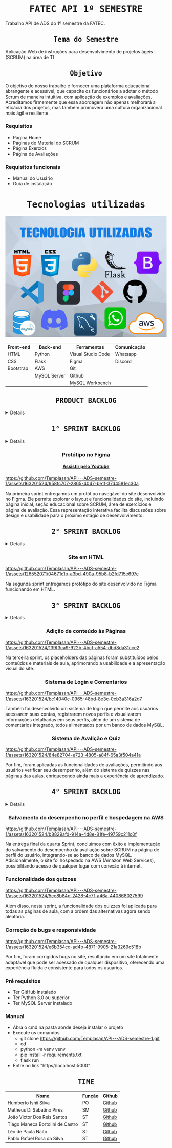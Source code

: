 <h1 align="center"><samp>FATEC API 1º SEMESTRE</samp></h1>

Trabalho API de ADS do 1º semestre da FATEC.

<h2 align="center"><samp>Tema do Semestre</samp></h2>
Aplicação Web de instruções para desenvolvimento de projetos ágeis (SCRUM) na área de TI

<h2 align="center"><samp>Objetivo</samp></h2>
O objetivo do nosso trabalho é fornecer uma plataforma educacional abrangente e acessível, que capacite os funcionários a adotar o método Scrum de maneira intuitiva, com aplicação de exemplos e avaliações. Acreditamos firmemente que essa abordagem não apenas melhorará a eficácia dos projetos, mas também promoverá uma cultura organizacional mais ágil e resiliente.

### Requisitos
+ Página Home
+ Páginas de Material do SCRUM
+ Página Exercíos
+ Página de Avaliações

### Requisitos funcionais
+ Manual do Usuário
+ Guia de instalação

<h1 align="center"><samp>Tecnologias utilizadas</samp></h1>

![](/readme/TecnologiaUtilizadas.png)

<table align="center">
  <tr>
    <th><b>Front-end</b></th>
    <th><b>Back-end</b></th>
    <th><b>Ferramentas</b></th>
    <th><b>Comunicação</b></th>
  </tr>
  <tr>
    <td>HTML</td>
    <td>Python</td>
    <td>Visual Studio Code</td>
    <td>Whatsapp</td>
  </tr>
  <tr>
    <td>CSS</td>
    <td>Flask</td>
    <td>Figma</td>
    <td>Discord</td>
  </tr>
  <tr>
    <td>Bootstrap</td>
    <td>AWS</td>
    <td>Git</td>
    <td></td>
  </tr>
  <tr>
    <td></td>
    <td>MySQL Server</td>
    <td>Github</td>
    <td></td>
  </tr>
  <tr>
    <td></td>
    <td></td>
    <td>MySQL Workbench</td>
    <td></td>
  </tr>
</table>

<h2 align="center"><samp>PRODUCT BACKLOG</samp></h2>

<details>

<table align="center">
  <tr class="row0">
    <td>Rank</td>
    <td>Prioridade</td>
    <td>Resumo</td>
    <td>User Story</td>
    <td>Sprint</td>
    <td>Status</td>
  </tr>
  <tr>
    <td>1</td>
    <td>Alta</td>
    <td>Layout</td>
    <td>Como colaborador da empresa, eu quero ver como será o layout e o design do site.</td>
    <td>1</td>
    <td>Concluído</td>
  </tr>
  <tr>
    <td>2</td>
    <td>Alta</td>
    <td>Página home</td>
    <td>Como colaborador da empresa, eu quero visualizar como será uma página inicial intuitiva no figma.</td>
    <td>1</td>
    <td>Concluído</td>
  </tr>
  <tr>
    <td>3</td>
    <td>Média</td>
    <td>Página de introdução</td>
    <td>Como colaborador da empresa, eu quero visualizar como será uma página para aprender sobre os papéis de um time scrum no Figma.</td>
    <td>1</td>
    <td>Concluído</td>
  </tr>
  <tr>
    <td>4</td>
    <td>Alta</td>
    <td>Página de papéis de um time</td>
    <td>Como colaborador da empresa, eu quero visualizar como será uma página para aprender sobre os papéis de um time scrum no Figma.</td>
    <td>1</td>
    <td>Concluído</td>
  </tr>
  <tr>
    <td>5</td>
    <td>Média</td>
    <td>Página dos eventos do scrum</td>
    <td>Como colaborador da empresa, eu quero visualizar como será uma página para aprender os eventos que são pilares da metodologia ágil no figma.</td>
    <td>1</td>
    <td>Concluído</td>
  </tr>
  <tr>
    <td>6</td>
    <td>Baixa</td>
    <td>Página de artefatos e ferramentas</td>
    <td>Como colaborador da empresa, eu quero visualizar como será a página para aprender sobre os artefatos e ferramentas utilizados pelo scrum no figma.</td>
    <td>1</td>
    <td>Concluído</td>
  </tr>
  <tr>
    <td>7</td>
    <td>Média</td>
    <td>Página de avaliação</td>
    <td>Como colaborador da empresa, eu quero visualizar como será a página para avaliar meus conhecimentos sobre os assuntos estudados no figma.</td>
    <td>1</td>
    <td>Concluído</td>
  </tr>
    <tr>
    <td>8</td>
    <td>Média</td>
    <td>Ajustes e navegabilidade</td>
    <td>Como colaborador da empresa, eu quero ter uma experiência de usuário funcional, mesmo que seja apenas um protótipo. </td>
    <td>1</td>
    <td>Concluído</td>
  </tr>
  <tr>
    <td>9</td>
    <td>Alta</td>
    <td>Documentação no GitHub</td>
    <td>Como um membro da equipe, quero desenvolver e organizar a documentação do projeto no GitHub para realizar a entrega da sprint.</td>
    <td>1</td>
    <td>Concluído</td>
  </tr>
  <tr>
    <td>10</td>
    <td>Alta</td>
    <td>base.html</td>
    <td>Como um membro da equipe, desenvolver os elementos em comum entre as páginas em um arquivo base para reduzir códigos repetidos.</td>
    <td>2</td>
    <td>Concluído</td>
  </tr>
  <tr>
    <td>11</td>
    <td>Alta</td>
    <td>Pagina home</td>
    <td>Como colaborador da empresa, eu quero uma página inicial desenvolvida em html.</td>
    <td>2</td>
    <td>Concluído</td>
  </tr>
  <tr>
    <td>12</td>
    <td>Média</td>
    <td>Pagina de introdução</td>
    <td>Como colaborador da empresa, eu quero uma página dos papéis da equipe desenvolvida em html.</td>
    <td>2</td>
    <td>Concluído</td>
  </tr>
  <tr>
    <td>13</td>
    <td>Alta</td>
    <td>Pagina de papéis de um time</td>
    <td>Como colaborador da empresa, eu quero uma página dos papéis da equipe desenvolvida em html.</td>
    <td>2</td>
    <td>Concluído</td>
  </tr>
  <tr>
    <td>14</td>
    <td>Média</td>
    <td>Página dos eventos do scrum</td>
    <td>Como colaborador da empresa, eu quero uma página de eventos do scrum desenvolvida em html.</td>
    <td>2</td>
    <td>Concluído</td>
  </tr>
  <tr>
    <td>15</td>
    <td>Baixa</td>
    <td>Página de artefatos e ferramentas</td>
    <td>Como colaborador da empresa, eu quero uma página para avaliação desenvolvida em html.</td>
    <td>2</td>
    <td>Concluído</td>
  </tr>
  <tr>
    <td>16</td>
    <td>Média</td>
    <td>Página de avaliação</td>
    <td>Como colaborador da empresa, eu quero uma página sobre artefatos e ferramentas desenvolvida em html.</td>
    <td>2</td>
    <td>Concluído</td>
  </tr>
  <tr>
    <td>17</td>
    <td>Alta</td>
    <td>Documentação no GitHub</td>
    <td>Como um membro da equipe, quero atualizar a documentação do projeto no GitHub para realizar a entrega da sprint.</td>
    <td>2</td>
    <td>Concluído</td>
  </tr>
  <tr>
    <td>18</td>
    <td>Alta</td>
    <td>Flask</td>
    <td>Como um membro da equipe, eu quero aplicar o framework flask nas páginas desenvolvidas em html.</td>
    <td>3</td>
    <td>Concluído</td>
  </tr>
  <tr>
    <td>19</td>
    <td>Média</td>
    ⁣<td>Conteúdo da home</td>
    <td>Como colaborador da empresa, eu quero que os &quot;placeholders&quot; da página home receba o seu conteúdo</td>
    <td>3</td>
    <td>Concluído</td>
  </tr>
  <tr>
    <td>20</td>
    <td>Média</td>
    ⁣<td>Conteúdo da introdução</td>
    <td>Como colaborador da empresa, eu quero que os &quot;placeholders&quot; da página de introdução receba o seu conteúdo</td>
    <td>3</td>
    <td>Concluído</td>
  </tr>
  <tr>
    <td>21</td>
    <td>Média</td>
    ⁣<td>Conteúdo dos papéis de um time</td>
    <td>Como colaborador da empresa, eu quero que os &quot;placeholders&quot; da página sobre os papéis do time receba o seu conteúdo</td>
    <td>3</td>
    <td>Concluído</td>
  </tr>
    <tr>
    <td>22</td>
    <td>Média</td>
    <td>Conteudo dos eventos</td>
    <td>Como colaborador da empresa, eu quero que os &quot;placeholders&quot; da página sobre os eventos do scrum receba o seu conteúdo.</td>
    <td>3</td>
    <td>Concluído</td>
  </tr>
  <tr>
    <td>23</td>
    <td>Media</td>
    <td>Conteúdo dos artefatos</td>
    <td>Como colaborador da empresa, eu quero que os &quot;placeholders&quot; da página sobre os artefatos recebam o seu conteúdo.</td>
    <td>3</td>
    <td>Concluído</td>
  </tr>
  <tr>
    <td>24</td>
    <td>Alta</td>
    <td>Funcionalidade da avaliação</td>
    <td>Como colaborador da empresa, eu quero que os formulários da página de avaliação sejam funcionais.</td>
    <td>3</td>
    <td>Concluído</td>
  </tr>
  <tr>
    <td>25</td>
    <td>Alta</td>
    <td>Sistema de Login</td>
    <td>Como desenvolvedor, eu quero um sistema que cadastre e crie seçoes para os usuarios do site, armazenando as informaçoes em um database.</td>
    <td>3</td>
    <td>Concluído</td>
  </tr>
  <tr>
    <td>26</td>
    <td>Média</td>
    <td>Páginas do Sistema de Login</td>
    <td>Como colaborador da empresa, quero páginas para fazer cadastro, entar na minha conta e verificar minhas informaçoes.</td>
    <td>3</td>
    <td>Concluído</td>
  </tr>
  <tr>
    <td>27</td>
    <td>Média</td>
    <td>Páginas de comentário</td>
    <td>Como colaborador da empresa, quero uma página para deixar um comentário sobre o curso.</td>
    <td>3</td>
    <td>Concluído</td>
  </tr> 
  <tr>
    <td>28</td>
    <td>Alta</td>
    <td>Sistema de comentário</td>
    <td>Como desenvolvedor, quero um sistema que armazene os comentarios no banco dedados e os mostre na página do site.</td>
    <td>3</td>
    <td>Concluído</td>
  </tr>
  <tr>
    <td>29</td>
    <td>Média</td>
    <td>Sistema de quiz</td>
    <td>Como desenvolvedor, quero um sistema para os quizes das páginas de aula.</td>
    <td>3</td>
    <td>Concluído</td>
  </tr>
  <tr>
    <td>30</td>
    <td>Alta</td>
    <td>Documentação no GitHub</td>
    <td>Como um membro da equipe, quero atualizar a documentação do projeto no GitHub para realizar a entrega da sprint.</td>
    <td>3</td>
    <td>Concluído</td>
  </tr>
  <tr>
    <td>31</td>
    <td>Média</td>
    <td>Aplicar quizes</td>
    <td>Como colaborador da empresa, eu quero que todas as páginas de aula tenham quizes funcionais.</td>
    <td>4</td>
    <td>A fazer</td>
  </tr>
  <tr>
    <td>32</td>
    <td>Média</td>
    <td>Desempenho no Perfil</td>
    <td>Como colaborador da empresa, eu quero que meu desempenho na avaliação fique salvo no meu perfil.</td>
    <td>4</td>
    <td>A fazer</td>
  </tr>
  <tr>
    <td>33</td>
    <td>Média</td>
    <td>Melhorias no site</td>
    <td>Como colaborador da empresa, eu quero que site não possua bugs.</td>
    <td>4</td>
    <td>A fazer</td>
  </tr>
  <tr>
    <td>34</td>
    <td>Média</td>
    <td>AWS</td>
    <td>Como desenvolvedor, quero que o site seja hospedado em um servidor AWS (Amazon Web Server) para qualquer um com acesso à internet poder acessá-lo.</td>
    <td>4</td>
    <td>A fazer</td>
  </tr>
  <tr>
    <td>35</td>
    <td>Alta</td>
    <td>Manual do usuário</td>
    <td>Como host do site, eu quero ter acesso ao manual do usuário no Github para saber instalar do projeto.</td>
    <td>4</td>
    <td>A fazer</td>
  </tr>
  <tr>
    <td>36</td>
    <td>Alta</td>
    <td>Documentação Final</td>
    <td>Como um membro da equipe, quero finalizar a documentação do projeto no GitHub para realizar a finalizar o produto.</td>
    <td>4</td>
    <td>A fazer</td>
  </tr>
</table>

</details>

<h2 align="center"><samp>1° SPRINT BACKLOG</samp></h2>

<details>

<table>
  <tr>
	<td>Rank</td>
	<td>Prioridade</td>
	<td>User Story</td>
	<td>Status</td>
  </tr>
  <tr>
	<td>1</td>
	<td>100</td>
	<td>Eu como contratante da equipe, quero uma amostra visual do layout do site.</td>
	<td>Concluído</td>
  </tr>
  <tr>
	<td>2</td>
	<td>95</td>
	<td>Eu como membro do time, quero estudar a ferramenta figma para repassar para os outros integrantes.</td>
	<td>Concluído</td>
  </tr>
  <tr>
	<td>3</td>
	<td>90</td>
	<td>Eu como funcionario da empresa, quero uma página inical intuitiva feita em figma.</td>
	<td>Concluído</td>
  </tr>
  <tr>
	<td>4</td>
	<td>85</td>
	<td>Eu como funcionario da empresa, quero uma página de introdução ao SCRUM feita em figma.</td>
	<td>Concluído</td>
  </tr>
  <tr>
	<td>5</td>
	<td>80</td>
	<td>Eu como funcionario da empresa, quero uma página sobre os papeis de um time no SCRUM feita em figma.</td>
	<td>Concluído</td>
  </tr>
  <tr>
	<td>6</td>
	<td>75</td>
	<td>Eu como funcionario da empresa, quero uma página sobre os eventos do SCRUM feita em figma.</td>
	<td>Concluído</td>
  </tr>
  <tr>
	<td>7</td>
	<td>70</td>
	<td>Eu como funcionario da empresa, quero uma página sobre os artefatos e ferramentas utilizadas no SCRUM feita em figma.</td>
	<td>Concluído</td>
  </tr>
  <tr>
	<td>8</td>
	<td>65</td>
	<td>Eu como funcionario da empresa, quero uma página de avalição para todo o conteudo estudado feita em figma.</td>
	<td>Concluído</td>
  </tr>
  <tr>
	<td>9</td>
	<td>60</td>
	<td>Eu como funcionario da empresa, quero que as imagens &quot;placeholders&quot; da página inicial recebam seu conteúdo.</td>
	<td>Concluído</td>
  </tr>
  <tr>
	<td>10</td>
	<td>55</td>
	<td>Eu como funcionario da empresa, quero que as imagens &quot;placeholders&quot; da página de introdução recebam seu conteúdo.</td>
	<td>Concluído</td>
  </tr>
  <tr>
	<td>11</td>
	<td>50</td>
	<td>Eu como funcionario da empresa, quero que as imagens &quot;placeholders&quot; da página de papéis de um time recebam seu conteúdo.</td>
	<td>Concluído</td>
  </tr>
  <tr>
	<td>12</td>
	<td>45</td>
	<td>Eu como funcionario da empresa, quero que as imagens &quot;placeholders&quot; da página de eventos recebam seu conteúdo.</td>
	<td>Concluído</td>
  </tr>
  <tr>
	<td>13</td>
	<td>40</td>
	<td>Eu como funcionario da empresa, quero que as imagens &quot;placeholders&quot; da página de artefatos recebam seu conteúdo.</td>
	<td>Concluído</td>
  </tr>
  <tr>
	<td>14</td>
	<td>35</td>
	<td>Eu como funcionario da empresa, quero que a imagem &quot;placeholders&quot; da página de avalição receba seu conteúdo.</td>
	<td>Concluído</td>
  </tr>
  <tr>
	<td>15</td>
	<td>30</td>
	<td>Eu como funcionario da empresa, quero um campo para testar meus conhecimentos ao final do material estudado.</td>
	<td>Concluído</td>
  </tr>
  <tr>
	<td>16</td>
	<td>25</td>
	<td>Eu como funcionario da empresa, quero que o prototipo seja navegavel de uma página para outra.</td>
	<td>Concluído</td>
  </tr>
  <tr>
	<td>17</td>
	<td>20</td>
	<td>Como um membro da equipe, quero reduzir e adaptar os textos &quot;placeholders&quot; para deixar o layout mais limpo.</td>
	<td>Concluído</td>
  </tr>
  <tr>
	<td>18</td>
	<td>15</td>
	<td>Eu como membro do time, quero uma apresentação para a entrega do MVP da sprint.</td>
	<td>Concluído</td>
  </tr>
  <tr>
	<td>19</td>
	<td>10</td>
	<td>Como um membro da equipe, quero finalizar a documentação do projeto no GitHub para realizar a finalizar o produto.</td>
	<td>Concluído</td>
  </tr>
</table>

</details>

<h3 align="center">Protótipo no Figma</h3>

<h4 align="center"><a href="https://youtu.be/bF1j0FQ-05o">Assistir pelo Youtube</a></h4>

https://github.com/Templasan/API---ADS-semestre-1/assets/163201524/958fc707-2865-4047-be1f-37d4581ec30a

<p>Na primeira sprint entregamos um protótipo navegável do site desenvolvido no Figma. Ele permite explorar o layout e funcionalidades do site, incluindo página inicial, seção educacional sobre SCRUM, área de exercícios e página de avaliação. Essa representação interativa facilita discussões sobre design e usabilidade para o próximo estágio de desenvolvimento.</p>

<h2 align="center"><samp>2° SPRINT BACKLOG</samp></h2>

<details>

<table>
  <tr>
	<td>Rank</td>
	<td>Prioridade</td>
	<td>User Story</td>
	<td>Status</td>
  </tr>
  <tr>
	<td>1</td>
	<td>100</td>
	<td>Como um membro da equipe, desenvolver os elementos em comum entre as páginas em um arquivo base para reduzir códigos repetidos.</td>
	<td>Concluído</td>
  </tr>
  <tr>
	<td>2</td>
	<td>95</td>
	<td>Como colaborador da empresa, eu quero uma página inicial desenvolvida em html.</td>
	<td>Concluído</td>
  </tr>
  <tr>
	<td>3</td>
	<td>90</td>
	<td>Como colaborador da empresa, eu quero uma página dos papéis da equipe desenvolvida em html.</td>
	<td>Concluído</td>
  </tr>
  <tr>
	<td>4</td>
	<td>85</td>
	<td>Como colaborador da empresa, eu quero uma página de eventos do scrum desenvolvida em html.</td>
	<td>Concluído</td>
  </tr>
  <tr>
	<td>5</td>
	<td>80</td>
	<td>Como colaborador da empresa, eu quero uma página para avaliação desenvolvida em html.</td>
	<td>Concluído</td>
  </tr>
  <tr>
	<td>6</td>
	<td>75</td>
	<td>Como colaborador da empresa, eu quero uma página sobre artefatos e ferramentas desenvolvida em html.</td>
	<td>Concluído</td>
  </tr>
  
</table>

</details>

<h3 align="center">Site em HTML</h3>

https://github.com/Templasan/API---ADS-semestre-1/assets/126552071/04671c1b-a3bd-490a-95b8-b2fd715e697c

<p>Na segunda sprint entregamos protótipo do site desenvolvido no Figma funcionando em HTML.</p>

<h2 align="center"><samp>3° SPRINT BACKLOG</samp></h2>

<details>

<table>

  <tr>
	<td>Rank</td>
	<td>Prioridade</td>
	<td>User Story</td>
	<td>Status</td>
  </tr>

  <tr>
	<td>1</td>
	<td>100</td>
	<td>Como um membro da equipe, quero aplicar o framework flask nas páginas desenvolvidas em html para desenvolver o back-end.</td>
	<td>Concluído</td>
  </tr>

  <tr>
	<td>2</td>
	<td>95</td>
	<td>Como colaborador da empresa, quero que os "placeholders" da página home receba o seu conteúdo</td>
	<td>Concluído</td>
  </tr>

  <tr>
	<td>3</td>
	<td>90</td>
	<td>Como colaborador da empresa, quero que os "placeholders" da página de introdução receba o seu conteúdo</td>
	<td>Concluído</td>
  </tr>

  <tr>
	<td>4</td>
	<td>85</td>
	<td>Como colaborador da empresa, quero que os "placeholders" da página sobre os papéis do time receba o seu conteúdo</td>
	<td>Concluído</td>
  </tr>

  <tr>
	<td>5</td>
	<td>80</td>
	<td>Como colaborador da empresa, quero que os "placeholders" da página sobre os eventos do scrum receba o seu conteúdo.</td>
	<td>Concluído</td>
  </tr>
  
  <tr>
	<td>6</td>
	<td>75</td>
	<td>Como colaborador da empresa, quero que os "placeholders" da página sobre os artefatos recebam o seu conteúdo.</td>
	<td>Concluído</td>
  </tr>

  <tr>
	<td>7</td>
	<td>70</td>
	<td>Como colaborador da empresa, quero questões na página de avaliação para validar meu conhecimento.</td>
	<td>Concluído</td>
  </tr>

  <tr>
	<td>8</td>
	<td>65</td>
	<td>Como colaborador da empresa, quero que quesõtes para os formulários da página de avaliação.</td>
	<td>Concluído</td>
  </tr>

  <tr>
	<td>9</td>
	<td>60</td>
	<td>Como colaborador da empresa, quero que os formulários da página de avaliação retornem meu desempenho no questionário.</td>
	<td>Concluído</td>
  </tr>

  <tr>
	<td>10</td>
	<td>55</td>
	<td>Como colaborador da empresa, quero uma página com os resultados para saber meu desempenho no questionário.</td>
	<td>Concluído</td>
  </tr>

  <tr>
	<td>11</td>
	<td>50</td>
	<td>Como colaborador da empresa, quero uma página de comentarios para avaliar o curso.</td>
	<td>Concluído</td>
  </tr>

  <tr>
	<td>12</td>
	<td>45</td>
	<td>Como membro da equipe, quero um sistema utilizando banco de dados MySQL para armazenar contas de empregados e seus comentários.</td>
	<td>Concluído</td>
  </tr>

  <tr>
	<td>13</td>
	<td>40</td>
	<td>Como colaborador da empresa, quero uma página para entrar na minha conta ou me cadastrar caso eu não tenha uma conta.</td>
	<td>Concluído</td>
  </tr>

  <tr>
	<td>14</td>
	<td>35</td>
	<td>Como colaborador da empresa, quero uma página para verificar as informações da minha conta.</td>
	<td>Concluído</td>
  </tr>

  <tr>
	<td>15</td>
	<td>30</td>
	<td>Como desenvolvedor, quero o sistema de quiz das páginas de aulas funcionando para futuramente aplicar em todas as páginas.</td>
	<td>Concluído</td>
  </tr>

  <tr>
	<td>16</td>
	<td>25</td>
	<td>Como desenvolvedor, quero que o README no github esteja atualizado com as informações do que foi realizado nessa sprint.</td>
	<td>Concluído</td>
  </tr>

  <tr>
	<td>17</td>
	<td>20</td>
	<td>Como desenvolvedor, quero elaborar uma apresentação para o sprint review.</td>
	<td>Concluído</td>
  </tr>

</table>
</details>

<h3 align="center">Adição de conteúdo às Páginas</h3>

https://github.com/Templasan/API---ADS-semestre-1/assets/163201524/139f3ca9-922b-4bcf-a554-dbd8da31cce2

<p>Na terceira sprint, os placeholders das páginas foram substituídos pelos conteúdos e materiais de aula, aprimorando a usabilidade e a apresentação visual do site.</p>

<h3 align="center">Sistema de Login e Comentários</h3>

https://github.com/Templasan/API---ADS-semestre-1/assets/163201524/bc14040c-0965-48bd-8e3c-0cb3a316a2d7

<p>Também foi desenvolvido um sistema de login que permite aos usuários acessarem suas contas, registrarem novos perfis e visualizarem informações detalhadas em seus perfis, além de um sistema de comentários integrado, todos alimentados por um banco de dados MySQL.</p>

<h3 align="center">Sistema de Avalição e Quiz</h3>

https://github.com/Templasan/API---ADS-semestre-1/assets/163201524/84e82704-e723-4805-a84f-65a3f504a41a

<p>Por fim, foram aplicadas as funcionalidades de avaliações, permitindo aos usuários verificar seu desempenho, além do sistema de quizzes nas páginas das aulas, enriquecendo ainda mais a experiência de aprendizado.</p>

<h2 align="center"><samp>4° SPRINT BACKLOG</samp></h2>

<details>

<table>

  <tr>
	<td>Rank</td>
	<td>Prioridade</td>
	<td>User Story</td>
	<td>Status</td>
  </tr>

  <tr>
	<td>31</td>
	<td>Média</td>
	<td>Como colaborador da empresa, eu quero que todas as páginas de aula tenham quizes funcionais.</td>
	<td>Concluído</td>
  </tr>

  <tr>
	<td>32</td>
	<td>Média</td>
	<td>Como colaborador da empresa, eu quero que meu desempenho na avaliação fique salvo no meu perfil.</td>
	<td>Concluído</td>
  </tr>

  <tr>
	<td>33</td>
	<td>Média</td>
	<td>Como colaborador da empresa, eu quero que site não possua bugs.</td>
	<td>Concluído</td>
  </tr>

  <tr>
	<td>34</td>
	<td>Média</td>
	<td>Como desenvolvedor, quero que o site seja hospedado em um servidor AWS (Amazon Web Server) para qualquer um com acesso à internet poder acessá-lo.</td>
	<td>Concluído</td>
  </tr>

  <tr>
	<td>35</td>
	<td>Alta</td>
	<td>Como host do site, eu quero ter acesso ao manual do usuário no Github para saber instalar do projeto.</td>
	<td>Concluído</td>
  </tr>
  
  <tr>
	<td>36</td>
	<td>Alta</td>
	<td>Como um membro da equipe, quero finalizar a documentação do projeto no GitHub para realizar a finalizar o produto.</td>
	<td>Concluído</td>
  </tr>

  

</table>
</details>

<h3 align="center">Salvamento do desempenho no perfil e hospedagem na AWS</h3>

https://github.com/Templasan/API---ADS-semestre-1/assets/163201524/b8829afd-914a-4d8e-81fe-49759c211c0f

<p>Na entrega final da quarta Sprint, concluímos com êxito a implementação do salvamento do desempenho da avaliação sobre SCRUM na página de perfil do usuário, integrando-se ao banco de dados MySQL. Adicionalmente, o site foi hospedado na AWS (Amazon Web Services), possibilitando acesso de qualquer lugar com conexão à internet.</p>

<h3>Funcionalidade dos quizzes</h3>

https://github.com/Templasan/API---ADS-semestre-1/assets/163201524/5ce8b84d-2428-4c7f-a46a-440868027599

<p>Além disso, nesta sprint, a funcionalidade dos quizzes foi aplicada para todas as páginas de aula, com a ordem das alternativas agora sendo aleatória.</p>

<h3>Correção de bugs e responsividade</h3>

https://github.com/Templasan/API---ADS-semestre-1/assets/163201524/e6b354cd-ad4b-4871-9905-21a3269c518b

<p>Por fim, foram corrigidos bugs no site, resultando em um site totalmente adaptável que pode ser acessado de qualquer dispositivo, oferecendo uma experiência fluida e consistente para todos os usuários.</p>

### Pré requisitos
+ Ter GitHub instalado
+ Ter Python 3.0 ou superior
+ Ter MySQL Server instalado

### Manual
+ Abra o cmd na pasta aonde deseja instalar o projeto
+ Execute os comandos
  - git clone https://github.com/Templasan/API---ADS-semestre-1.git
  - cd
  - python -m venv venv
  - pip install -r requirements.txt
  - flask run
+ Entre no link "https//localhost:5000"
  
  





<h2 align="center"><samp>TIME</samp></h2>

<table align="center">
  <tr>
    <th><b>Nome</b></th>
    <th><b>Função</b></th>
    <th><b>Github</b></th>
  </tr>
  <tr>
    <td>Humberto Ishii Silva</td>
    <td>PO</td>
    <td><a href="https://github.com/HumbertoIshii">Github</a></td>
  </tr>
  <tr>
    <td>Matheus Di Sabatino Pires</td>
    <td>SM</td>
    <td><a href="https://github.com/Omathzao">Github</a></td>
  </tr>
  <tr>
    <td>João Victor Dos Reis Santos</td>
    <td>ST</td>
    <td><a href="https://github.com/Templasan">Github</a></td>
  </tr>
  <tr>
    <td>Tiago Maneca Bortolini de Castro</td>
    <td>ST</td>
    <td><a href="https://github.com/deusimortal">Github</a></td>
  </tr>
  <tr>
    <td>Léo de Paula Naito</td>
    <td>ST</td>
    <td><a href="https://github.com/LNaito">Github</a></td>
  </tr>
    <tr>
    <td>Pablo Rafael Rosa da Silva</td>
    <td>ST</td>
    <td><a href="https://github.com/Rafa0709">Github</a></td>
  </tr>
</table>
